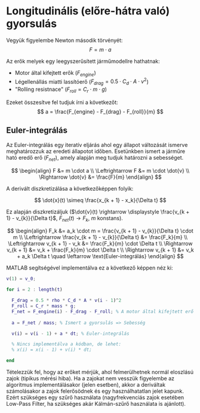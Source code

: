 # Longitudinális (előre-hátra való) gyorsulás

Vegyük figyelembe Newton második törvényét:
$$
  F = m \cdot a
$$

Az erők melyek egy leegyszerűsített járműmodellre hathatnak:
- Motor által kifejtett erők ($F_{engine}$)
- Légellenállás miatti lassítóerő ($F_{drag} = 0.5 \cdot C_d \cdot A \cdot v^2$)
- "Rolling resistnace" ($F_{roll} = C_r \cdot m \cdot g$)

Ezeket összesítve fel tudjuk írni a következőt:
$$
  a = \frac{F_{engine} - F_{drag} - F_{roll}}{m}
$$

## Euler-integrálás

Az Euler-integrálás egy iteratív eljárás ahol egy állapot változását ismerve meghatározzuk az eredeti állapotot időben. Esetünkben ismert a járműre ható eredő erő ($F_{net}$), amely alapján meg tudjuk határozni a sebességet.

$$
  \begin{align}
    F &= m \cdot a \\
    \Leftrightarrow F &= m \cdot \dot{v} \\
    \Rightarrow \dot{v} &= \frac{F}{m}
  \end{align}
$$

A derivált diszkretizálása a következőképpen folyik:

$$
  \dot{x}(t) \simeq \frac{x_{k + 1} - x_k}{\Delta t}
$$

Ez alapján diszkretizáljuk ($\dot{v}(t) \rightarrow \displaystyle \frac{v_{k + 1} - v_{k}}{\Delta t}$, $F_{net}(t) \rightarrow F_k$, $m$ konstans).

$$
  \begin{align}
    F_k &= a_k \cdot m = \frac{v_{k + 1} - v_{k}}{\Delta t} \cdot m \\
    \Leftrightarrow \frac{v_{k + 1} - v_{k}}{\Delta t} &= \frac{F_k}{m} \\
    \Leftrightarrow v_{k + 1} - v_k &= \frac{F_k}{m} \cdot \Delta t \\
    \Rightarrow v_{k + 1} &= v_k + \frac{F_k}{m} \cdot \Delta t \\
    \Rightarrow v_{k + 1} &= v_k + a_k \Delta t \quad \leftarrow \text{Euler-integrálás}
  \end{align}
$$

MATLAB segítségével implementálva ez a következő képpen néz ki:

```matlab
v(1) = v_0;

for i = 2 : length(t)

  F_drag = 0.5 * rho * C_d * A * v(i - 1)^2
  F_roll = C_r * mass * g;
  F_net = F_engine(i) - F_drag - F_roll; % A motor által kifejtett erő lehet konstans vagy változó.
  
  a = F_net / mass; % Ismert a gyorsulás => Sebesség

  v(i) = v(i - 1) + a * dt; % Euler-integrálás

  % Nincs implementálva a kódban, de lehet:
  % x(i) = x(i - 1) + v(i) * dt;

end
```

Tételezzük fel, hogy az erőket mérjük, ahol felmerülhetnek normál eloszlású zajok (tipikus mérési hiba). Ha a zajokat nem vesszük figyelembe az algoritmus implementálásakor (jelen esetben), akkor a deriváltak számolásakor a zajok felerősödnek és egy használhatatlan jelet kapunk. Ezért szükséges egy szűrő használata (nagyfrekvenciás zajok esetében Low-Pass Filter, ha szükséges akár Kálmán-szűrő használata is ajánlott).